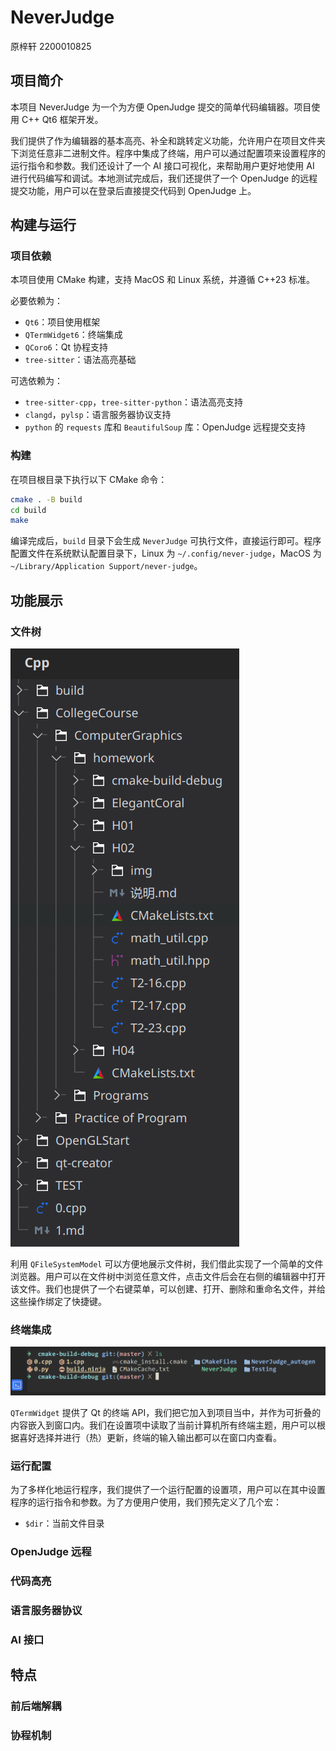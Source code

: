 # NeverJudge

原梓轩 2200010825

## 项目简介

本项目 NeverJudge 为一个为方便 OpenJudge 提交的简单代码编辑器。项目使用 C++ Qt6 框架开发。

我们提供了作为编辑器的基本高亮、补全和跳转定义功能，允许用户在项目文件夹下浏览任意非二进制文件。程序中集成了终端，用户可以通过配置项来设置程序的运行指令和参数。我们还设计了一个 AI 接口可视化，来帮助用户更好地使用 AI 进行代码编写和调试。本地测试完成后，我们还提供了一个 OpenJudge 的远程提交功能，用户可以在登录后直接提交代码到 OpenJudge 上。

## 构建与运行

### 项目依赖

本项目使用 CMake 构建，支持 MacOS 和 Linux 系统，并遵循 C++23 标准。

必要依赖为：

- `Qt6`：项目使用框架
- `QTermWidget6`：终端集成
- `QCoro6`：Qt 协程支持
- `tree-sitter`：语法高亮基础

可选依赖为：

- `tree-sitter-cpp`，`tree-sitter-python`：语法高亮支持
- `clangd`，`pylsp`：语言服务器协议支持
- `python` 的 `requests` 库和 `BeautifulSoup` 库：OpenJudge 远程提交支持

### 构建

在项目根目录下执行以下 CMake 命令：

```bash
cmake . -B build
cd build
make
```

编译完成后，`build` 目录下会生成 `NeverJudge` 可执行文件，直接运行即可。程序配置文件在系统默认配置目录下，Linux 为 `~/.config/never-judge`，MacOS 为 `~/Library/Application Support/never-judge`。

## 功能展示

### 文件树

![文件树](./img/file_tree.png)

利用 `QFileSystemModel` 可以方便地展示文件树，我们借此实现了一个简单的文件浏览器。用户可以在文件树中浏览任意文件，点击文件后会在右侧的编辑器中打开该文件。我们也提供了一个右键菜单，可以创建、打开、删除和重命名文件，并给这些操作绑定了快捷键。

### 终端集成

![终端集成](./img/terminal.png)

`QTermWidget` 提供了 Qt 的终端 API，我们把它加入到项目当中，并作为可折叠的内容嵌入到窗口内。我们在设置项中读取了当前计算机所有终端主题，用户可以根据喜好选择并进行（热）更新，终端的输入输出都可以在窗口内查看。

### 运行配置

为了多样化地运行程序，我们提供了一个运行配置的设置项，用户可以在其中设置程序的运行指令和参数。为了方便用户使用，我们预先定义了几个宏：

- `$dir`：当前文件目录

### OpenJudge 远程

### 代码高亮

### 语言服务器协议

### AI 接口

## 特点

### 前后端解耦

### 协程机制
